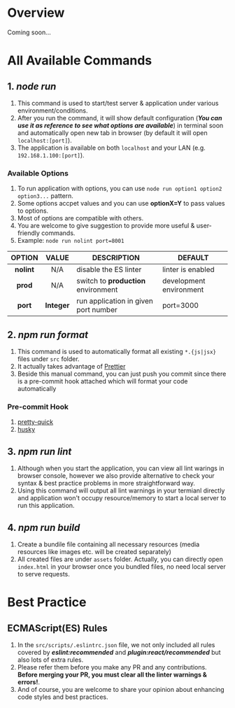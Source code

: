# Overview
Coming soon...


# All Available Commands
## 1. _node run_
1. This command is used to start/test server & application under various environment/conditions.
2. After you run the command, it will show default configuration (_**You can use it as reference to see what options are available**_) in terminal soon and automatically open new tab in browser (by default it will open `localhost:[port]`).
3. The application is available on both `localhost` and your LAN (e.g. `192.168.1.100:[port]`).

### Available Options
1. To run application with options, you can use `node run option1 option2 option3...` pattern.
2. Some options accpet values and you can use **optionX=Y** to pass values to options.
3. Most of options are compatible with others.
4. You are welcome to give suggestion to provide more useful & user-friendly commands.
5. Example: `node run nolint port=8001`

| OPTION | VALUE | DESCRIPTION | DEFAULT |
| :---: | :---: | ------------- | ------------- |
| **nolint**  | N/A | disable the ES linter | linter is enabled |
| **prod**  | N/A | switch to **production** environment | development environment  |
| **port**  | **Integer** | run application in given port number | port=3000  |

## 2. _npm run format_
1. This command is used to automatically format all existing `*.{js|jsx}` files under `src` folder.
2. It actually takes advantage of [Prettier](https://github.com/prettier/prettier)
3. Beside this manual command, you can just push you commit since there is a pre-commit hook attached which will format your code automatically

### Pre-commit Hook
1. [pretty-quick](https://github.com/azz/pretty-quick)
2. [husky](https://github.com/typicode/husky)

## 3. _npm run lint_
1. Although when you start the application, you can view all lint warings in browser console, however we also provide alternative to check your syntax & best practice problems in more straightforward way.
2. Using this command will output all lint warnings in your termianl directly and application won't occupy resource/memory to start a local server to run this application.

## 4. _npm run build_
1. Create a bundile file containing all necessary resources (media resources like images etc. will be created separately)
2. All created files are under `assets` folder. Actually, you can directly open `index.html` in your browser once you bundled files, no need local server to serve requests.

# Best Practice
## ECMAScript(ES) Rules
1. In the `src/scripts/.eslintrc.json` file, we not only included all rules covered by _**eslint:recommended**_ and _**plugin:react/recommended**_ but also lots of extra rules.
2. Please refer them before you make any PR and any contributions. **Before merging your PR, you must clear all the linter warnings & errors!**.
3. And of course, you are welcome to share your opinion about enhancing code styles and best practices.
